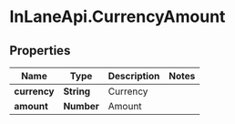 # InLaneApi.CurrencyAmount

## Properties
Name | Type | Description | Notes
------------ | ------------- | ------------- | -------------
**currency** | **String** | Currency | 
**amount** | **Number** | Amount | 
